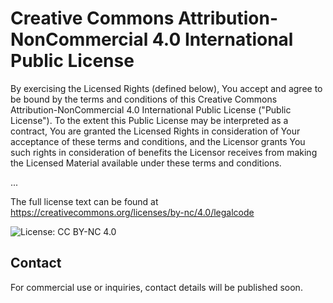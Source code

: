 # Creative Commons Attribution-NonCommercial 4.0 International Public License

By exercising the Licensed Rights (defined below), You accept and agree to be bound by the terms and conditions of this Creative Commons Attribution-NonCommercial 4.0 International Public License ("Public License"). To the extent this Public License may be interpreted as a contract, You are granted the Licensed Rights in consideration of Your acceptance of these terms and conditions, and the Licensor grants You such rights in consideration of benefits the Licensor receives from making the Licensed Material available under these terms and conditions.

...

The full license text can be found at https://creativecommons.org/licenses/by-nc/4.0/legalcode

![License: CC BY-NC 4.0](https://img.shields.io/badge/License-CC%20BY--NC%204.0-lightgrey.svg)

## Contact

For commercial use or inquiries, contact details will be published soon.

